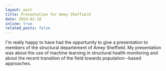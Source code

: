 ```yaml
---
layout: post
title: Presentation for Amey Sheffield
date: 2024-01-18
inline: true
related_posts: false
---
```


I'm really happy to have had the opportunity to give a presentation to members of the structural departement of Amey Sheffield. My presentation was about the use of machine learning in structural health monitoring and about the recent transition of the field towards population--based approaches.
